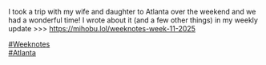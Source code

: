 I took a trip with my wife and daughter to Atlanta over the weekend and we had a wonderful time! I wrote about it (and a few other things) in my weekly update &gt;&gt;&gt; [<span class="invisible">https://</span><span class="ellipsis">mihobu.lol/weeknotes-week-11-2</span><span class="invisible">025</span>](https://mihobu.lol/weeknotes-week-11-2025)

[\#<span>Weeknotes</span>](https://social.lol/tags/Weeknotes)  
[\#<span>Atlanta</span>](https://social.lol/tags/Atlanta)